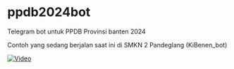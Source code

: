 # ppdb2024bot
Telegram bot untuk PPDB Provinsi banten 2024

Contoh yang sedang berjalan saat ini di SMKN 2 Pandeglang (KiBenen_bot)

[![Video](https://img.youtube.com/vi/Os9EYSmmjiI&t=110s/0.jpg)](https://www.youtube.com/watch?v=Os9EYSmmjiI&t=110s)
